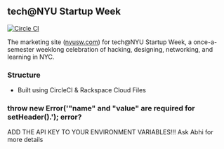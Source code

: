 tech@NYU Startup Week
--------

[![Circle CI](https://circleci.com/gh/TechAtNYU/startup-week.svg?style=svg)](https://circleci.com/gh/TechAtNYU/startup-week)

The marketing site ([nyusw.com](http://nyusw.com)) for tech@NYU Startup Week, a once-a-semester weeklong celebration of hacking, designing, networking, and learning in NYC.

### Structure

- Built using CircleCI & Rackspace Cloud Files

### throw new Error('"name" and "value" are required for setHeader().'); error?

ADD THE API KEY TO YOUR ENVIRONMENT VARIABLES!!! Ask Abhi for more details